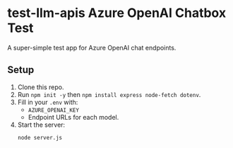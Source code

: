 # test-llm-apis Azure OpenAI Chatbox Test

A super-simple test app for Azure OpenAI chat endpoints.

## Setup

1. Clone this repo.
2. Run `npm init -y` then `npm install express node-fetch dotenv`.
3. Fill in your `.env` with:
   - `AZURE_OPENAI_KEY`
   - Endpoint URLs for each model.
4. Start the server:
   ```bash
   node server.js

